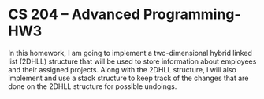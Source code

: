# CS 204 – Advanced Programming-  HW3
 In this homework, I am going to implement a two-dimensional hybrid linked list (2DHLL) structure that will be used to store information about employees and their assigned projects. Along with the 2DHLL structure, I will also implement and use a stack structure to keep track of the changes that are done on the 2DHLL structure for possible undoings.

